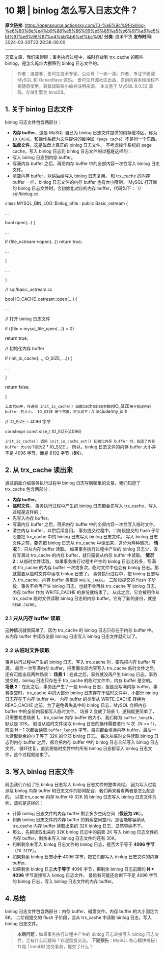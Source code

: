 # 10 期 | binlog 怎么写入日志文件？

**原文链接**: https://opensource.actionsky.com/10-%e6%9c%9f-binlog-%e6%80%8e%e4%b9%88%e5%86%99%e5%85%a5%e6%97%a5%e5%bf%97%e6%96%87%e4%bb%b6%ef%bc%9f/
**分类**: 技术干货
**发布时间**: 2024-03-20T22:28:38-08:00

---

这篇文章，我们来聊聊：事务执行过程中，临时存放到 trx_cache 的那些 binlog，是怎么乾坤大挪移到 binlog 日志文件的。
> 作者：操盛春，爱可生技术专家，公众号『一树一溪』作者，专注于研究 MySQL 和 OceanBase 源码。
爱可生开源社区出品，原创内容未经授权不得随意使用，转载请联系小编并注明来源。
本文基于 MySQL 8.0.32 源码，存储引擎为 InnoDB。
## 1. 关于 binlog 日志文件
binlog 日志文件包含两部分：
- **内存 buffer**，这是 MySQL 自己为 binlog 日志文件提供的内存缓冲区，称为 `IO_CACHE`，和操作系统为文件提供的缓冲区（`page cache`）不是同一个东西。
- **磁盘文件**，这是磁盘上真正的 binlog 日志文件。
不考虑操作系统的 page cache，写入 binlog 日志到 binlog 日志文件的过程是这样的：
- 写入 binlog 日志到内存 buffer。
- 写满内存 buffer 之后，再把内存 buffer 中的全部内容一次性写入 binlog 日志文件。
- 清空内存 buffer，以供后续写入 binlog 日志复用。
和 trx_cache 的内存 buffer 一样，binlog 日志文件的内存 buffer 也有大小限制。
MySQL 打开新的 binlog 日志文件时，会初始化对应的内存 buffer，代码如下：
`// sql/binlog.cc
class MYSQL_BIN_LOG::Binlog_ofile : public Basic_ostream {
...
bool open(...) {
...
if (file_ostream->open(...)) return true;
...
}
...
}
// sql/basic_ostream.cc
bool IO_CACHE_ostream::open(...) {
...
// 打开 binlog 日志文件
if ((file = mysql_file_open(...)) < 0)
return true;
// 初始化内存 buffer
if (init_io_cache(..., IO_SIZE, ...)) {
...
}
return false;
}
`
上面代码中，传递给 init_io_cache() 函数 `cachesize` 参数的 `IO_SIZE` 用于指定内存 buffer 的大小。
IO_SIZE 是个常量，定义如下：
`// include/my_io.h
// IO_SIZE = 4096 字节
constexpr const size_t IO_SIZE{4096}
`
init_io_cache() 调用 init_io_cache_ext() 初始化内存 buffer 时，指定了内存 buffer 大小的下限为 `2 * IO_SIZE`。
所以，binlog 日志文件的内存 buffer 大小并不是 4096 字节，而是 8192 字节（**8K**）。
## 2. 从 trx_cache 读出来
通过前面介绍事务执行过程中 binlog 日志写到哪里的文章，我们知道了 trx_cache 包含两部分：
- **内存 buffer**。
- **临时文件**。
事务执行过程中产生的 binlog 日志都会先写入 trx_cache，写入过程是这样的：
- 先写入内存 buffer。
- 写满内存 buffer 之后，再把内存 buffer 中的全部内容一次性写入临时文件。
- 清空内存 buffer，以供后续复用。
事务提交过程中，二阶段提交的 flush 子阶段要把 trx_cache 中的 binlog 日志写入 binlog 日志文件。
写入 binlog 日志文件之前，要先把 binlog 日志从 trx_cache 中读出来，这分为两种情况。
**情况 1**：只从内存 buffer 读取。
如果事务执行过程中产生的 binlog 日志少，没有写满过 trx_cache 的内存 buffer，就只需要从内存 buffer 中读取。
**情况 2**：从临时文件读取。
如果事务执行过程中产生的 binlog 日志比较多，写满过 trx_cache 的内存 buffer 一次或多次，临时文件中也会有 binlog 日志。那就需要从临时文件中读取 binlog 日志了。
事务执行过程中，把 binlog 日志写入 trx_cache，内存 buffer 类型是 `WRITE_CACHE`。
二阶段提交的 flush 子阶段，事务不会再产生 binlog 日志，也就不会再往 trx_cache 写 binlog 日志，内存 buffer 作为 WRITE_CACHE 的身份就结束了。
从此之后，它会被用作从 trx_cache 临时文件读取 binlog 日志的内存 buffer。它有了新的身份，就是 `READ_CACHE`。
### 2.1 只从内存 buffer 读取
这种情况就很简单了，因为 trx_cache 的 binlog 日志只存在于内存 buffer 中。
从内存 buffer 中读取全部 binlog 日志写入 binlog 日志文件就可以了。
### 2.2 从临时文件读取
事务执行过程中产生的 binlog 日志，写入 trx_cache 时，要先把内存 buffer 写满。
最后一次写满内存 buffer，把里面全部内容写入 trx_cache 临时文件之后，还有可能出现两种场景：
**场景 1**：在此之后，事务就没再产生 binlog 日志。事务提交时，binlog 日志只存在于 trx_cache 的临时文件中，内存 buffer 是空的。
**场景 2**：在此之后，事务还产生了一些 binlog 日志，但是没写满内存 buffer。事务提交时，trx_cache 中的大部分 binlog 日志存在于临时文件中，小部分 binlog 日志存在于内存 buffer 中。
内存 buffer 的类型从 WRITE_CACHE 转换为 READ_CACHE 之前，为了避免丢失其中的 binlog 日志，MySQL 会把内存 buffer 中的全部内容都写入临时文件。
场景 2 变成了场景 1，逻辑就更简单了，只需要考虑场景 1。
trx_cache 内存 buffer 的大小，我们称为 `buffer_length`，默认是 32K。
假设从临时文件读取 binlog 日志的操作需要进行 N 次（N >= 1），前面 N &#8211; 1 次都会读取 `buffer_length` 字节，每次都会填满内存 buffer。最后一次读取剩余的小于等于 32K 的全部 binlog 日志。
每次从临时文件读取 binlog 日志到内存 buffer 之后，都会把内存 buffer 中的 binlog 日志全部写入 binlog 日志文件。
循环往复，直到把临时文件中的所有 binlog 日志都写入 binlog 日志文件，这个过程就结束了。
## 3. 写入 binlog 日志文件
前面我们介绍了把 binlog 日志写入 binlog 日志文件的整体流程。
因为写入过程涉及 binlog 内存 buffer 和日志文件的协同配合，我们再来看看两者是怎么配合的。
以把 trx_cache 内存 buffer 中 32K 的 binlog 日志写入 binlog 日志文件为例，流程是这样的：
- 计算 binlog 日志文件的内存 buffer 剩余多少空闲空间（**假设为 2K**）。
- 判断 binlog 日志文件的内存 buffer 的剩余空闲空间，是否能够容纳从 trx_cache 内存 buffer 读取出来的 32K binlog 日志，显然容纳不下。
- 那么，先把读取出来的 32K binlog 日志中的前面 2K 写入 binlog 日志文件的内存 buffer，剩余未写入 binlog 日志文件的还有 30K。
- 判断剩余未写入 binlog 日志文件的 binlog 日志，是否大于等于 **4096 字节**（`IO_SIZE`）。
- 如果剩余 binlog 日志**小于** 4096 字节，把它们都写入 binlog 日志文件的内存 buffer。
- 如果剩余 binlog 日志**大于等于** 4096 字节，把剩余 binlog 日志前面的 **N * 4096** 字节直接写入 binlog 日志文件。
最后有可能还会剩下不足 4096 字节的 binlog 日志，写入 binlog 日志文件的内存 buffer。
## 4. 总结
binlog 日志文件包含两部分：内存 buffer、磁盘文件。内存 buffer 的大小固定为 8K。
二阶段提交的 flush 子阶段，会从 trx_cache 中读取 binlog 日志，写入 binlog 日志文件。
> **本期问题**：如果事务执行过程中产生的 binlog 日志直接写入 binlog 日志文件，会有什么问题吗？欢迎留言交流。
**下期预告**：MySQL 核心模块揭秘 | 11 期 | InnoDB 提交事务，提交了什么？